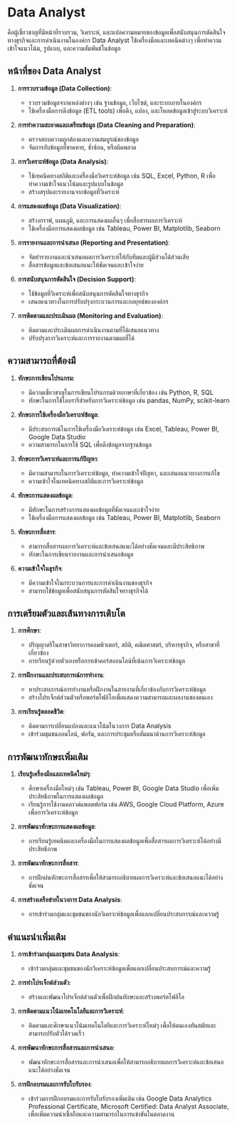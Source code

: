 # Data Analyst
คือผู้เชี่ยวชาญที่มีหน้าที่รวบรวม, วิเคราะห์, และแปลความหมายของข้อมูลเพื่อสนับสนุนการตัดสินใจทางธุรกิจและการดำเนินงานในองค์กร Data Analyst ใช้เครื่องมือและเทคนิคต่างๆ เพื่อทำความเข้าใจแนวโน้ม, รูปแบบ, และความสัมพันธ์ในข้อมูล

## หน้าที่ของ Data Analyst

1. **การรวบรวมข้อมูล (Data Collection)**:
    - รวบรวมข้อมูลจากแหล่งต่างๆ เช่น ฐานข้อมูล, เว็บไซต์, และระบบภายในองค์กร
    - ใช้เครื่องมือการดึงข้อมูล (ETL tools) เพื่อดึง, แปลง, และโหลดข้อมูลเข้าสู่ระบบวิเคราะห์

2. **การทำความสะอาดและเตรียมข้อมูล (Data Cleaning and Preparation)**:
    - ตรวจสอบความถูกต้องและความสมบูรณ์ของข้อมูล
    - จัดการกับข้อมูลที่ขาดหาย, ซ้ำซ้อน, หรือผิดพลาด

3. **การวิเคราะห์ข้อมูล (Data Analysis)**:
    - ใช้เทคนิคทางสถิติและเครื่องมือวิเคราะห์ข้อมูล เช่น SQL, Excel, Python, R เพื่อทำความเข้าใจแนวโน้มและรูปแบบในข้อมูล
    - สร้างสรุปและรายงานจากข้อมูลที่วิเคราะห์

4. **การแสดงผลข้อมูล (Data Visualization)**:
    - สร้างกราฟ, แผนภูมิ, และการแสดงผลอื่นๆ เพื่อสื่อสารผลการวิเคราะห์
    - ใช้เครื่องมือการแสดงผลข้อมูล เช่น Tableau, Power BI, Matplotlib, Seaborn

5. **การรายงานและการนำเสนอ (Reporting and Presentation)**:
    - จัดทำรายงานและนำเสนอผลการวิเคราะห์ให้กับทีมและผู้มีส่วนได้ส่วนเสีย
    - สื่อสารข้อมูลและข้อเสนอแนะให้ชัดเจนและเข้าใจง่าย

6. **การสนับสนุนการตัดสินใจ (Decision Support)**:
    - ใช้ข้อมูลที่วิเคราะห์เพื่อสนับสนุนการตัดสินใจทางธุรกิจ
    - เสนอแนวทางในการปรับปรุงกระบวนการและกลยุทธ์ขององค์กร

7. **การติดตามและประเมินผล (Monitoring and Evaluation)**:
    - ติดตามและประเมินผลการดำเนินงานตามที่ได้เสนอแนวทาง
    - ปรับปรุงการวิเคราะห์และการรายงานตามผลที่ได้

## ความสามารถที่ต้องมี

1. **ทักษะการเขียนโปรแกรม**:
    - มีความเชี่ยวชาญในการเขียนโปรแกรมด้วยภาษาที่เกี่ยวข้อง เช่น Python, R, SQL
    - ทักษะในการใช้ไลบรารีสำหรับการวิเคราะห์ข้อมูล เช่น pandas, NumPy, scikit-learn

2. **ทักษะการใช้เครื่องมือวิเคราะห์ข้อมูล**:
    - มีประสบการณ์ในการใช้เครื่องมือวิเคราะห์ข้อมูล เช่น Excel, Tableau, Power BI, Google Data Studio
    - ความสามารถในการใช้ SQL เพื่อดึงข้อมูลจากฐานข้อมูล

3. **ทักษะการวิเคราะห์และการแก้ปัญหา**:
    - มีความสามารถในการวิเคราะห์ข้อมูล, ทำความเข้าใจปัญหา, และเสนอแนวทางการแก้ไข
    - ความเข้าใจในเทคนิคทางสถิติและการวิเคราะห์ข้อมูล

4. **ทักษะการแสดงผลข้อมูล**:
    - มีทักษะในการสร้างการแสดงผลข้อมูลที่ชัดเจนและเข้าใจง่าย
    - ใช้เครื่องมือการแสดงผลข้อมูล เช่น Tableau, Power BI, Matplotlib, Seaborn

5. **ทักษะการสื่อสาร**:
    - สามารถสื่อสารผลการวิเคราะห์และข้อเสนอแนะได้อย่างชัดเจนและมีประสิทธิภาพ
    - ทักษะในการเขียนรายงานและการนำเสนอข้อมูล

6. **ความเข้าใจในธุรกิจ**:
    - มีความเข้าใจในกระบวนการและการดำเนินงานของธุรกิจ
    - สามารถใช้ข้อมูลเพื่อสนับสนุนการตัดสินใจทางธุรกิจได้

## การเตรียมตัวและเส้นทางการเติบโต

1. **การศึกษา**:
    - ปริญญาตรีในสาขาวิทยาการคอมพิวเตอร์, สถิติ, คณิตศาสตร์, บริหารธุรกิจ, หรือสาขาที่เกี่ยวข้อง
    - การเรียนรู้ด้วยตัวเองหรือการเข้าคอร์สออนไลน์ที่เน้นการวิเคราะห์ข้อมูล

2. **การฝึกงานและประสบการณ์การทำงาน**:
    - หาประสบการณ์การทำงานหรือฝึกงานในสายงานที่เกี่ยวข้องกับการวิเคราะห์ข้อมูล
    - สร้างโปรเจ็กต์ส่วนตัวหรือพอร์ตโฟลิโอเพื่อแสดงความสามารถและผลงานของตนเอง

3. **การเรียนรู้ตลอดชีวิต**:
    - ติดตามการเปลี่ยนแปลงและแนวโน้มในวงการ Data Analysis
    - เข้าร่วมชุมชนออนไลน์, ฟอรัม, และการประชุมหรือสัมมนาด้านการวิเคราะห์ข้อมูล

## การพัฒนาทักษะเพิ่มเติม

1. **เรียนรู้เครื่องมือและเทคนิคใหม่ๆ**:
    - ศึกษาเครื่องมือใหม่ๆ เช่น Tableau, Power BI, Google Data Studio เพื่อเพิ่มประสิทธิภาพในการแสดงผลข้อมูล
    - เรียนรู้การใช้งานคลาวด์แพลตฟอร์ม เช่น AWS, Google Cloud Platform, Azure เพื่อการวิเคราะห์ข้อมูล

2. **การพัฒนาทักษะการแสดงผลข้อมูล**:
    - การเรียนรู้เทคนิคและเครื่องมือในการแสดงผลข้อมูลเพื่อสื่อสารผลการวิเคราะห์ได้อย่างมีประสิทธิภาพ

3. **การพัฒนาทักษะการสื่อสาร**:
    - การฝึกฝนทักษะการสื่อสารเพื่อให้สามารถอธิบายผลการวิเคราะห์และข้อเสนอแนะได้อย่างชัดเจน

4. **การสร้างเครือข่ายในวงการ Data Analysis**:
    - การเข้าร่วมกลุ่มและชุมชนของนักวิเคราะห์ข้อมูลเพื่อแลกเปลี่ยนประสบการณ์และความรู้

## คำแนะนำเพิ่มเติม

1. **การเข้าร่วมกลุ่มและชุมชน Data Analysis**:
    - เข้าร่วมกลุ่มและชุมชนของนักวิเคราะห์ข้อมูลเพื่อแลกเปลี่ยนประสบการณ์และความรู้

2. **การทำโปรเจ็กต์ส่วนตัว**:
    - สร้างและพัฒนาโปรเจ็กต์ส่วนตัวเพื่อฝึกฝนทักษะและสร้างพอร์ตโฟลิโอ

3. **การติดตามแนวโน้มเทคโนโลยีและการวิเคราะห์**:
    - ติดตามและศึกษาแนวโน้มเทคโนโลยีและการวิเคราะห์ใหม่ๆ เพื่อให้ตนเองทันสมัยและสามารถปรับตัวได้รวดเร็ว

4. **การพัฒนาทักษะการสื่อสารและการนำเสนอ**:
    - พัฒนาทักษะการสื่อสารและการนำเสนอเพื่อให้สามารถอธิบายผลการวิเคราะห์และข้อเสนอแนะได้อย่างชัดเจน

5. **การฝึกอบรมและการรับใบรับรอง**:
    - เข้าร่วมการฝึกอบรมและการรับใบรับรองเพิ่มเติม เช่น Google Data Analytics Professional Certificate, Microsoft Certified: Data Analyst Associate, เพื่อเพิ่มความน่าเชื่อถือและความสามารถในการแข่งขันในตลาดงาน